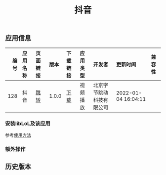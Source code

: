 ﻿---
id: 128
title: 抖音
toc: true
weight: 128
---

## 应用信息 
|   编号 | 应用名称   | 页面链接                                       | 版本    | 下载链接                                                                     | 应用类型   | 开发者          | 更新时间                | 兼容性   |
|-----:|:-------|:-------------------------------------------|:------|:-------------------------------------------------------------------------|:-------|:-------------|:--------------------|:------|
|  128 | 抖音     | [跳转](http://app.loongapps.cn/#/detail/128) | 1.0.0 | [下载](http://113.24.212.22:8090/upload/file/douyin_1.0.0_loongarch64.deb) | 视频播放   | 北京字节跳动科技有限公司 | 2022-01-04 16:04:11 |       |
### 安装libLoL及该应用 
参考[使用方法](/docs/usage) 
### 额外操作 


## 历史版本 
 